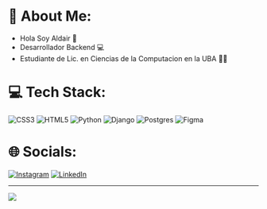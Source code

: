 # :mate: About Me:
- Hola Soy Aldair :wave:<br>
- Desarrollador Backend :computer:<br>
- Estudiante de Lic. en Ciencias de la Computacion en la UBA :man_student:<br>


# 💻 Tech Stack:
![CSS3](https://img.shields.io/badge/css3-%231572B6.svg?style=flat&logo=css3&logoColor=white) ![HTML5](https://img.shields.io/badge/html5-%23E34F26.svg?style=flat&logo=html5&logoColor=white) ![Python](https://img.shields.io/badge/python-3670A0?style=flat&logo=python&logoColor=ffdd54) ![Django](https://img.shields.io/badge/django-%23092E20.svg?style=flat&logo=django&logoColor=white) ![Postgres](https://img.shields.io/badge/postgres-%23316192.svg?style=flat&logo=postgresql&logoColor=white) 	![Figma](https://img.shields.io/badge/figma-%23F24E1E.svg?style=flat&logo=figma&logoColor=white)

# 🌐 Socials:
[![Instagram](https://img.shields.io/badge/Instagram-%23E4405F.svg?logo=Instagram&logoColor=white)](https://instagram.com/aldaa.ts) [![LinkedIn](https://img.shields.io/badge/LinkedIn-%230077B5.svg?logo=linkedin&logoColor=white)](https://www.linkedin.com/in/aldair-torres-a95610248/) 

---
[![](https://visitcount.itsvg.in/api?id=Aldair-T&icon=5&color=4)](https://visitcount.itsvg.in)

<!-- Proudly created with GPRM ( https://gprm.itsvg.in ) -->
